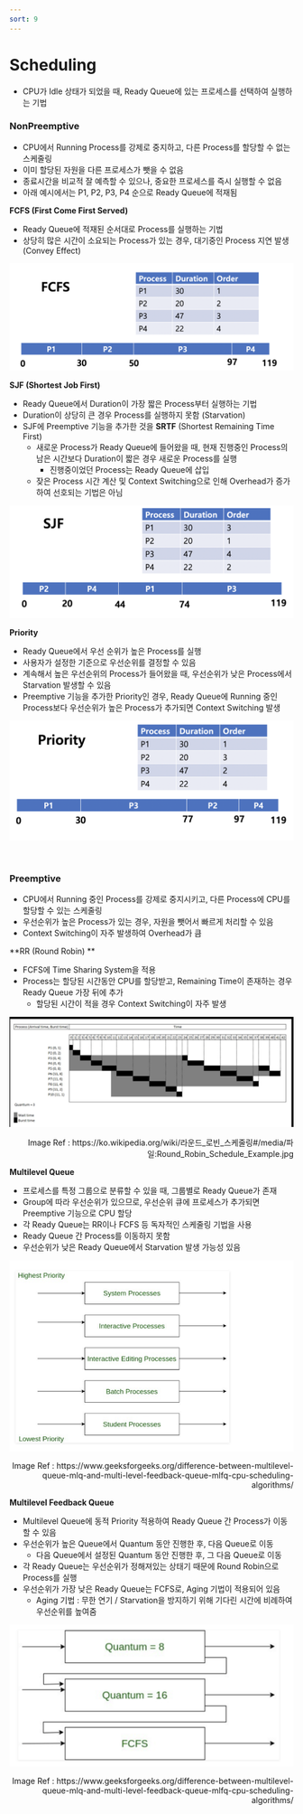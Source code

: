 ```yaml
---
sort: 9
---
```


# Scheduling

* CPU가 Idle 상태가 되었을 때, Ready Queue에 있는 프로세스를 선택하여 실행하는 기법

### NonPreemptive

* CPU에서 Running Process를 강제로 중지하고, 다른 Process를 할당할 수 없는 스케줄링
* 이미 할당된 자원을 다른 프로세스가 뺏을 수 없음
* 종료시간을 비교적 잘 예측할 수 있으나, 중요한 프로세스를 즉시 실행할 수 없음
* 아래 예시에서는 P1, P2, P3, P4 순으로 Ready Queue에 적재됨

**FCFS (First Come First Served)**

* Ready Queue에 적재된 순서대로 Process를 실행하는 기법
* 상당히 많은 시간이 소요되는 Process가 있는 경우, 대기중인 Process 지연 발생 (Convey Effect)

![SCH_FCFS](./IMG/SCH_FCFS.png)



**SJF (Shortest Job First)**

* Ready Queue에서 Duration이 가장 짧은 Process부터 실행하는 기법
* Duration이 상당히 큰 경우 Process를 실행하지 못함 (Starvation)
* SJF에 Preemptive 기능을 추가한 것을 **SRTF** (Shortest Remaining Time First)
  * 새로운 Process가 Ready Queue에 들어왔을 때, 현재 진행중인 Process의 남은 시간보다 Duration이 짧은 경우 새로운 Process를 실행
    * 진행중이었던 Process는 Ready Queue에 삽입
  * 잦은 Process 시간 계산 및 Context Switching으로 인해 Overhead가 증가하여 선호되는 기법은 아님

![SCH_SJF](./Img/SCH_SJF.png)

**Priority**

* Ready Queue에서 우선 순위가 높은 Process를 실행
* 사용자가 설정한 기준으로 우선순위를 결정할 수 있음
* 계속해서 높은 우선순위의 Process가 들어왔을 때, 우선순위가 낮은 Process에서 Starvation 발생할 수 있음
* Preemptive 기능을 추가한 Priority인 경우, Ready Queue에 Running 중인 Process보다 우선순위가 높은 Process가 추가되면 Context Switching 발생



![SCH_PRIORITY](./Img/SCH_PRIORITY.png)

<br/>

### Preemptive

* CPU에서 Running 중인 Process를 강제로 중지시키고, 다른 Process에 CPU를 할당할 수 있는 스케줄링
* 우선순위가 높은 Process가 있는 경우, 자원을 뺏어서 빠르게 처리할 수 있음
* Context Switching이 자주 발생하여 Overhead가 큼

**RR (Round Robin) **

* FCFS에 Time Sharing System을 적용
* Process는 할당된 시간동안 CPU를 할당받고, Remaining Time이 존재하는 경우 Ready Queue 가장 뒤에 추가
  * 할당된 시간이 적을 경우 Context Switching이 자주 발생

![Round_Robin](./Img/Round_Robin.png)

<div style="text-align: right">Image Ref : https://ko.wikipedia.org/wiki/라운드_로빈_스케줄링#/media/파일:Round_Robin_Schedule_Example.jpg </div>

**Multilevel Queue**

* 프로세스를 특정 그룹으로 분류할 수 있을 때, 그룹별로 Ready Queue가 존재
* Group에 따라 우선순위가 있으므로, 우선순위 큐에 프로세스가 추가되면 Preemptive 기능으로 CPU 할당
* 각 Ready Queue는 RR이나 FCFS 등 독자적인 스케줄링 기법을 사용
* Ready Queue 간 Process를 이동하지 못함
* 우선순위가 낮은 Ready Queue에서 Starvation 발생 가능성 있음

![Multilevel_Queue](./Img/Multilevel_Queue.png)

<div style="text-align: right">Image Ref : https://www.geeksforgeeks.org/difference-between-multilevel-queue-mlq-and-multi-level-feedback-queue-mlfq-cpu-scheduling-algorithms/ </div>

**Multilevel Feedback Queue**

* Multilevel Queue에 동적 Priority 적용하여 Ready Queue 간 Process가 이동할 수 있음
* 우선순위가 높은 Queue에서 Quantum 동안 진행한 후, 다음 Queue로 이동
  * 다음 Queue에서 설정된 Quantum 동안 진행한 후, 그 다음 Queue로 이동
* 각 Ready Queue는 우선순위가 정해져있는 상태기 때문에 Round Robin으로 Process를 실행
* 우선순위가 가장 낮은 Ready Queue는 FCFS로, Aging 기법이 적용되어 있음
  * Aging 기법 : 무한 연기 / Starvation을 방지하기 위해 기다린 시간에 비례하여 우선순위를 높여줌

![Multilevel_Feedback_Queue](./Img/Multilevel_Feedback_Queue.png)

<div style="text-align: right">Image Ref : https://www.geeksforgeeks.org/difference-between-multilevel-queue-mlq-and-multi-level-feedback-queue-mlfq-cpu-scheduling-algorithms/ </div>
